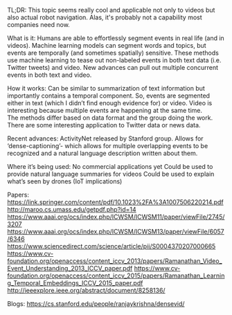 TL;DR: This topic seems really cool and applicable not only to videos but also actual robot navigation.  Alas, it's probably not a capability most companies need now.

What is it: Humans are able to effortlessly segment events in real life (and in videos).  Machine learning models can segment words and topics, but events are temporally (and sometimes spatially) sensitive.  These methods use machine learning to tease out non-labeled events in both text data (i.e. Twitter tweets) and video.  New advances can pull out multiple concurrent events in both text and video.

How it works:
Can be similar to summarization of text information but importantly contains a temporal component.  So, events are segmented either in text (which I didn’t find enough evidence for) or video.  Video is interesting because multiple events are happening at the same time.  
The methods differ based on data format and the group doing the work.  There are some interesting application to Twitter data or news data.

Recent advances:
ActivityNet released by Stanford group.  Allows for ‘dense-captioning’- which allows for multiple overlapping events to be recognized and a natural language description written about them.  

Where it’s being used:
No commercial applications yet
Could be used to provide natural language summaries for videos
Could be used to explain what’s seen by drones (IoT implications)

Papers:
https://link.springer.com/content/pdf/10.1023%2FA%3A1007506220214.pdf
http://maroo.cs.umass.edu/getpdf.php?id=14
https://www.aaai.org/ocs/index.php/ICWSM/ICWSM11/paper/viewFile/2745/3207
https://www.aaai.org/ocs/index.php/ICWSM/ICWSM13/paper/viewFile/6057/6346
https://www.sciencedirect.com/science/article/pii/S0004370207000665
https://www.cv-foundation.org/openaccess/content_iccv_2013/papers/Ramanathan_Video_Event_Understanding_2013_ICCV_paper.pdf
https://www.cv-foundation.org/openaccess/content_iccv_2015/papers/Ramanathan_Learning_Temporal_Embeddings_ICCV_2015_paper.pdf
http://ieeexplore.ieee.org/abstract/document/8258136/


Blogs:
https://cs.stanford.edu/people/ranjaykrishna/densevid/
